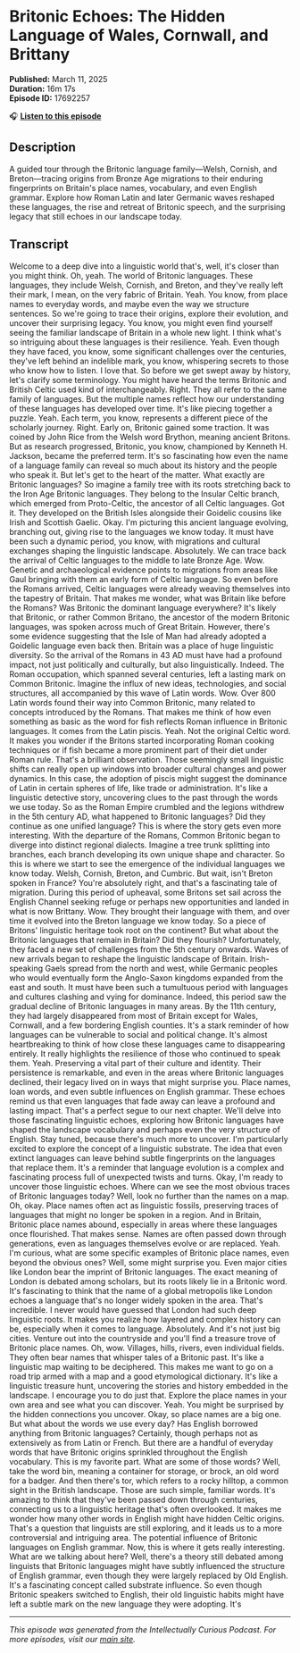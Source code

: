 # Britonic Echoes: The Hidden Language of Wales, Cornwall, and Brittany

**Published:** March 11, 2025  
**Duration:** 16m 17s  
**Episode ID:** 17692257

🎧 **[Listen to this episode](https://intellectuallycurious.buzzsprout.com/2529712/episodes/17692257-britonic-echoes-the-hidden-language-of-wales-cornwall-and-brittany)**

## Description

A guided tour through the Britonic language family—Welsh, Cornish, and Breton—tracing origins from Bronze Age migrations to their enduring fingerprints on Britain's place names, vocabulary, and even English grammar. Explore how Roman Latin and later Germanic waves reshaped these languages, the rise and retreat of Britonic speech, and the surprising legacy that still echoes in our landscape today.

## Transcript

Welcome to a deep dive into a linguistic world that's, well, it's closer than you might think. Oh, yeah. The world of Britonic languages. These languages, they include Welsh, Cornish, and Breton, and they've really left their mark, I mean, on the very fabric of Britain. Yeah. You know, from place names to everyday words, and maybe even the way we structure sentences. So we're going to trace their origins, explore their evolution, and uncover their surprising legacy. You know, you might even find yourself seeing the familiar landscape of Britain in a whole new light. I think what's so intriguing about these languages is their resilience. Yeah. Even though they have faced, you know, some significant challenges over the centuries, they've left behind an indelible mark, you know, whispering secrets to those who know how to listen. I love that. So before we get swept away by history, let's clarify some terminology. You might have heard the terms Britonic and British Celtic used kind of interchangeably. Right. They all refer to the same family of languages. But the multiple names reflect how our understanding of these languages has developed over time. It's like piecing together a puzzle. Yeah. Each term, you know, represents a different piece of the scholarly journey. Right. Early on, Britonic gained some traction. It was coined by John Rice from the Welsh word Brython, meaning ancient Britons. But as research progressed, Britonic, you know, championed by Kenneth H. Jackson, became the preferred term. It's so fascinating how even the name of a language family can reveal so much about its history and the people who speak it. But let's get to the heart of the matter. What exactly are Britonic languages? So imagine a family tree with its roots stretching back to the Iron Age Britonic languages. They belong to the Insular Celtic branch, which emerged from Proto-Celtic, the ancestor of all Celtic languages. Got it. They developed on the British Isles alongside their Goidelic cousins like Irish and Scottish Gaelic. Okay. I'm picturing this ancient language evolving, branching out, giving rise to the languages we know today. It must have been such a dynamic period, you know, with migrations and cultural exchanges shaping the linguistic landscape. Absolutely. We can trace back the arrival of Celtic languages to the middle to late Bronze Age. Wow. Genetic and archaeological evidence points to migrations from areas like Gaul bringing with them an early form of Celtic language. So even before the Romans arrived, Celtic languages were already weaving themselves into the tapestry of Britain. That makes me wonder, what was Britain like before the Romans? Was Britonic the dominant language everywhere? It's likely that Britonic, or rather Common Britano, the ancestor of the modern Britonic languages, was spoken across much of Great Britain. However, there's some evidence suggesting that the Isle of Man had already adopted a Goidelic language even back then. Britain was a place of huge linguistic diversity. So the arrival of the Romans in 43 AD must have had a profound impact, not just politically and culturally, but also linguistically. Indeed. The Roman occupation, which spanned several centuries, left a lasting mark on Common Britonic. Imagine the influx of new ideas, technologies, and social structures, all accompanied by this wave of Latin words. Wow. Over 800 Latin words found their way into Common Britonic, many related to concepts introduced by the Romans. That makes me think of how even something as basic as the word for fish reflects Roman influence in Britonic languages. It comes from the Latin piscis. Yeah. Not the original Celtic word. It makes you wonder if the Britons started incorporating Roman cooking techniques or if fish became a more prominent part of their diet under Roman rule. That's a brilliant observation. Those seemingly small linguistic shifts can really open up windows into broader cultural changes and power dynamics. In this case, the adoption of piscis might suggest the dominance of Latin in certain spheres of life, like trade or administration. It's like a linguistic detective story, uncovering clues to the past through the words we use today. So as the Roman Empire crumbled and the legions withdrew in the 5th century AD, what happened to Britonic languages? Did they continue as one unified language? This is where the story gets even more interesting. With the departure of the Romans, Common Britonic began to diverge into distinct regional dialects. Imagine a tree trunk splitting into branches, each branch developing its own unique shape and character. So this is where we start to see the emergence of the individual languages we know today. Welsh, Cornish, Breton, and Cumbric. But wait, isn't Breton spoken in France? You're absolutely right, and that's a fascinating tale of migration. During this period of upheaval, some Britons set sail across the English Channel seeking refuge or perhaps new opportunities and landed in what is now Brittany. Wow. They brought their language with them, and over time it evolved into the Breton language we know today. So a piece of Britons' linguistic heritage took root on the continent? But what about the Britonic languages that remain in Britain? Did they flourish? Unfortunately, they faced a new set of challenges from the 5th century onwards. Waves of new arrivals began to reshape the linguistic landscape of Britain. Irish-speaking Gaels spread from the north and west, while Germanic peoples who would eventually form the Anglo-Saxon kingdoms expanded from the east and south. It must have been such a tumultuous period with languages and cultures clashing and vying for dominance. Indeed, this period saw the gradual decline of Britonic languages in many areas. By the 11th century, they had largely disappeared from most of Britain except for Wales, Cornwall, and a few bordering English counties. It's a stark reminder of how languages can be vulnerable to social and political change. It's almost heartbreaking to think of how close these languages came to disappearing entirely. It really highlights the resilience of those who continued to speak them. Yeah. Preserving a vital part of their culture and identity. Their persistence is remarkable, and even in the areas where Britonic languages declined, their legacy lived on in ways that might surprise you. Place names, loan words, and even subtle influences on English grammar. These echoes remind us that even languages that fade away can leave a profound and lasting impact. That's a perfect segue to our next chapter. We'll delve into those fascinating linguistic echoes, exploring how Britonic languages have shaped the landscape vocabulary and perhaps even the very structure of English. Stay tuned, because there's much more to uncover. I'm particularly excited to explore the concept of a linguistic substrate. The idea that even extinct languages can leave behind subtle fingerprints on the languages that replace them. It's a reminder that language evolution is a complex and fascinating process full of unexpected twists and turns. Okay, I'm ready to uncover those linguistic echoes. Where can we see the most obvious traces of Britonic languages today? Well, look no further than the names on a map. Oh, okay. Place names often act as linguistic fossils, preserving traces of languages that might no longer be spoken in a region. And in Britain, Britonic place names abound, especially in areas where these languages once flourished. That makes sense. Names are often passed down through generations, even as languages themselves evolve or are replaced. Yeah. I'm curious, what are some specific examples of Britonic place names, even beyond the obvious ones? Well, some might surprise you. Even major cities like London bear the imprint of Britonic languages. The exact meaning of London is debated among scholars, but its roots likely lie in a Britonic word. It's fascinating to think that the name of a global metropolis like London echoes a language that's no longer widely spoken in the area. That's incredible. I never would have guessed that London had such deep linguistic roots. It makes you realize how layered and complex history can be, especially when it comes to language. Absolutely. And it's not just big cities. Venture out into the countryside and you'll find a treasure trove of Britonic place names. Oh, wow. Villages, hills, rivers, even individual fields. They often bear names that whisper tales of a Britonic past. It's like a linguistic map waiting to be deciphered. This makes me want to go on a road trip armed with a map and a good etymological dictionary. It's like a linguistic treasure hunt, uncovering the stories and history embedded in the landscape. I encourage you to do just that. Explore the place names in your own area and see what you can discover. Yeah. You might be surprised by the hidden connections you uncover. Okay, so place names are a big one. But what about the words we use every day? Has English borrowed anything from Britonic languages? Certainly, though perhaps not as extensively as from Latin or French. But there are a handful of everyday words that have Britonic origins sprinkled throughout the English vocabulary. This is my favorite part. What are some of those words? Well, take the word bin, meaning a container for storage, or brock, an old word for a badger. And then there's tor, which refers to a rocky hilltop, a common sight in the British landscape. Those are such simple, familiar words. It's amazing to think that they've been passed down through centuries, connecting us to a linguistic heritage that's often overlooked. It makes me wonder how many other words in English might have hidden Celtic origins. That's a question that linguists are still exploring, and it leads us to a more controversial and intriguing area. The potential influence of Britonic languages on English grammar. Now, this is where it gets really interesting. What are we talking about here? Well, there's a theory still debated among linguists that Britonic languages might have subtly influenced the structure of English grammar, even though they were largely replaced by Old English. It's a fascinating concept called substrate influence. So even though Britonic speakers switched to English, their old linguistic habits might have left a subtle mark on the new language they were adopting. It's

---
*This episode was generated from the Intellectually Curious Podcast. For more episodes, visit our [main site](https://intellectuallycurious.buzzsprout.com).*

